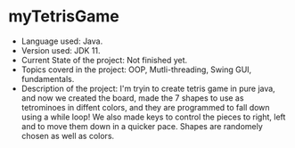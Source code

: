 # myTetrisGame
*  Language used: Java.
*  Version used: JDK 11.
*  Current State of the project: Not finished yet.
*  Topics coverd in the project: OOP, Mutli-threading, Swing GUI, fundamentals.
*  Description of the project:
I'm tryin to create tetris game in pure java, and now we created the board, made the 7 shapes to use as tetrominoes in diffent colors, and they are programmed to fall down using a while loop! We also made keys to control the pieces to right, left and to move them down in a quicker pace. Shapes are randomely chosen as well as colors.


